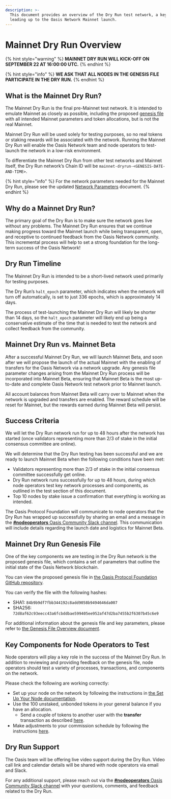 ```yaml
---
description: >-
  This document provides an overview of the Dry Run test network, a key step
  leading up to the Oasis Network Mainnet launch.
---
```


# Mainnet Dry Run Overview

{% hint style="warning" %}
**MAINNET DRY RUN WILL KICK-OFF ON SEPTEMBER 22 AT 16:00:00 UTC.**
{% endhint %}

{% hint style="info" %}
**WE ASK THAT ALL NODES IN THE GENESIS FILE PARTICIPATE IN THE DRY RUN.**
{% endhint %}

## What is the Mainnet Dry Run?

The Mainnet Dry Run is the final pre-Mainnet test network. It is intended to emulate Mainnet as closely as possible, including the proposed [genesis file](genesis-file.md) with all intended Mainnet parameters and token allocations, but is not the real Mainnet.

Mainnet Dry Run will be used solely for testing purposes, so no real tokens or staking rewards will be associated with the network. Running the Mainnet Dry Run will enable the Oasis Network team and node operators to test-launch the network in a low-risk environment.

To differentiate the Mainnet Dry Run from other test networks and Mainnet itself, the Dry Run network’s Chain ID will be `mainnet-dryrun-<GENESIS-DATE-AND-TIME>`.

{% hint style="info" %}
For the network parameters needed for the Mainnet Dry Run, please see the updated [Network Parameters](../oasis-network/network-parameters.md) document.
{% endhint %}

## Why do a Mainnet Dry Run?

The primary goal of the Dry Run is to make sure the network goes live without any problems. The Mainnet Dry Run ensures that we continue making progress toward the Mainnet launch while being transparent, open, and receptive to continued feedback from the Oasis Network community. This incremental process will help to set a strong foundation for the long-term success of the Oasis Network!

## Dry Run Timeline

The Mainnet Dry Run is intended to be a short-lived network used primarily for testing purposes.

The Dry Run’s `halt_epoch` parameter, which indicates when the network will turn off automatically, is set to just 336 epochs, which is approximately 14 days.

The process of test-launching the Mainnet Dry Run will likely be shorter than 14 days, so the `halt_epoch` parameter will likely end up being a conservative estimate of the time that is needed to test the network and collect feedback from the community.

## Mainnet Dry Run vs. Mainnet Beta

After a successful Mainnet Dry Run, we will launch Mainnet Beta, and soon after we will propose the launch of the actual Mainnet with the enabling of transfers for the Oasis Network via a network upgrade. Any genesis file parameter changes arising from the Mainnet Dry Run process will be incorporated into Mainnet Beta, ensuring that Mainnet Beta is the most up-to-date and complete Oasis Network test network prior to Mainnet launch.

All account balances from Mainnet Beta will carry over to Mainnet when the network is upgraded and transfers are enabled. The reward schedule will be reset for Mainnet, but the rewards earned during Mainnet Beta will persist.

## Success Criteria

We will let the Dry Run network run for up to 48 hours after the network has started \(once validators representing more than 2/3 of stake in the initial consensus committee are online\).

We will determine that the Dry Run testing has been successful and we are ready to launch Mainnet Beta when the following conditions have been met:

* Validators representing more than 2/3 of stake in the initial consensus committee successfully get online.
* Dry Run network runs successfully for up to 48 hours, during which node operators test key network processes and components, as outlined in the test section of this document.
* Top 10 nodes by stake issue a confirmation that everything is working as intended.

The Oasis Protocol Foundation will communicate to node operators that the Dry Run has wrapped up successfully by sharing an email and a message in the [**\#nodeoperators** Oasis Community Slack channel](../community-resources/connect-with-us.md). This communication will include details regarding the launch date and logistics for Mainnet Beta.

## Mainnet Dry Run Genesis File

One of the key components we are testing in the Dry Run network is the proposed genesis file, which contains a set of parameters that outline the initial state of the Oasis Network blockchain.

You can view the proposed genesis file in [the Oasis Protocol Foundation GitHub repository](https://github.com/oasisprotocol/mainnet-artifacts/releases/download/2020-09-22/genesis.json).

You can verify the file with the following hashes:

* SHA1: `84b9b9df7fbb344192c8add9058b9494646da007`
* SHA256: `72d8af62c93eecc43a6fcbddbae599405ee952af47d2ba7455b2f6307b45c6e9`

For additional information about the genesis file and key parameters, please refer to [the Genesis File Overview document](genesis-file.md).

## Key Components for Node Operators to Test

Node operators will play a key role in the success of the Mainnet Dry Run. In addition to reviewing and providing feedback on the genesis file, node operators should test a variety of processes, transactions, and components on the network.

Please check the following are working correctly:

* Set up your node on the network by following the instructions in [the Set Up Your Node documentation](../run-a-node/set-up-your-node/run-validator.md).
* Use the 100 unstaked, unbonded tokens in your general balance if you have an allocation.
  * Send a couple of tokens to another user with the **transfer** transaction as described [here](../use-your-tokens/transfer-tokens.md).
* Make adjustments to your commission schedule by following the instructions [here](../run-a-node/set-up-your-node/amend-commission-schedule.md).

## Dry Run Support

The Oasis team will be offering live video support during the Dry Run. Video call link and calendar details will be shared with node operators via email and Slack.

For any additional support, please reach out via the [**\#nodeoperators** Oasis Community Slack channel](../community-resources/connect-with-us.md) with your questions, comments, and feedback related to the Dry Run.

